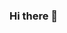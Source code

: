 ### Hi there 👋

<!--
**srm325/srm325** is a ✨ _special_ ✨ repository because its `README.md` (this file) appears on your GitHub profile.

Hit me up if this sounds like your cupe of tea:

- 🔭 I’m currently working on LocalHackDay weeklong Hackathon!
- 🌱 I’m currently learning Python
- 👯 I’m looking to collaborate on Android apps using Java or Kotlin
- 🤔 I’m looking for help with Python
- 💬 Ask me about engineering (specifically fluids :D )
- 📫 How to reach me: nnguy22@u.rochester.edu
- 😄 Pronouns: She/Her/Hers
- ⚡ Fun fact: I'm 5ft2!

